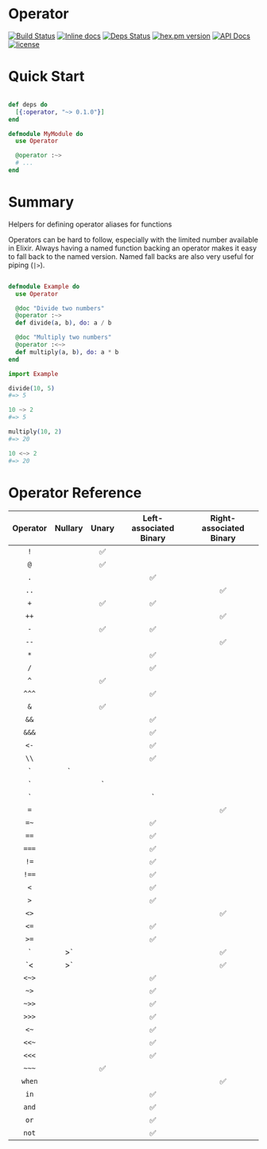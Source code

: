 # Operator

[![Build Status](https://travis-ci.org/expede/operator.svg?branch=master)](https://travis-ci.org/expede/operator) [![Inline docs](http://inch-ci.org/github/expede/operator.svg?branch=master)](http://inch-ci.org/github/expede/operator) [![Deps Status](https://beta.hexfaktor.org/badge/all/github/expede/operator.svg)](https://beta.hexfaktor.org/github/expede/operator) [![hex.pm version](https://img.shields.io/hexpm/v/operator.svg?style=flat)](https://hex.pm/packages/operator) [![API Docs](https://img.shields.io/badge/api-docs-yellow.svg?style=flat)](http://hexdocs.pm/operator/) [![license](https://img.shields.io/github/license/mashape/apistatus.svg?maxAge=2592000)](https://github.com/expede/operator/blob/master/LICENSE)

# Quick Start

```elixir

def deps do
  [{:operator, "~> 0.1.0"}]
end

defmodule MyModule do
  use Operator

  @operator :~>
  # ...
end
```

# Summary

Helpers for defining operator aliases for functions

Operators can be hard to follow, especially with the limited number available
in Elixir. Always having a named function backing an operator makes it easy to
fall back to the named version. Named fall backs are also very useful for
piping (`|>`).

```elixir

defmodule Example do
  use Operator

  @doc "Divide two numbers"
  @operator :~>
  def divide(a, b), do: a / b

  @doc "Multiply two numbers"
  @operator :<~>
  def multiply(a, b), do: a * b
end

import Example

divide(10, 5)
#=> 5

10 ~> 2
#=> 5

multiply(10, 2)
#=> 20

10 <~> 2
#=> 20

```

# Operator Reference

| Operator | Nullary | Unary              | Left-associated Binary | Right-associated Binary |
|:--------:|:-------:|:------------------:|:----------------------:|:-----------------------:|
| `!`      |         | :white_check_mark: |                        |                         |
| `@`      |         | :white_check_mark: |                        |                         |
| `.`      |         |                    | :white_check_mark:     |                         |
| `..`     |         |                    |                        | :white_check_mark:      |
| `+`      |         | :white_check_mark: | :white_check_mark:     |                         |
| `++`     |         |                    |                        | :white_check_mark:      |
| `-`      |         | :white_check_mark: | :white_check_mark:     |                         |
| `--`     |         |                    |                        | :white_check_mark:      |
| `*`      |         |                    | :white_check_mark:     |                         |
| `/`      |         |                    | :white_check_mark:     |                         |
| `^`      |         | :white_check_mark: |                        |                         |
| `^^^`    |         |                    | :white_check_mark:     |                         |
| `&`      |         | :white_check_mark: |                        |                         |
| `&&`     |         |                    | :white_check_mark:     |                         |
| `&&&`    |         |                    | :white_check_mark:     |                         |
| `<-`     |         |                    | :white_check_mark:     |                         |
| `\\`     |         |                    | :white_check_mark:     |                         |
| `|`      |         |                    |                        | :white_check_mark:      |
| `||`     |         |                    | :white_check_mark:     |                         |
| `|||`    |         |                    | :white_check_mark:     |                         |
| `=`      |         |                    |                        | :white_check_mark:      |
| `=~`     |         |                    | :white_check_mark:     |                         |
| `==`     |         |                    | :white_check_mark:     |                         |
| `===`    |         |                    | :white_check_mark:     |                         |
| `!=`     |         |                    | :white_check_mark:     |                         |
| `!==`    |         |                    | :white_check_mark:     |                         |
| `<`      |         |                    | :white_check_mark:     |                         |
| `>`      |         |                    | :white_check_mark:     |                         |
| `<>`     |         |                    |                        | :white_check_mark:      |
| `<=`     |         |                    | :white_check_mark:     |                         |
| `>=`     |         |                    | :white_check_mark:     |                         |
| `|>`     |         |                    | :white_check_mark:     |                         |
| `<|>`    |         |                    | :white_check_mark:     |                         |
| `<~>`    |         |                    | :white_check_mark:     |                         |
| `~>`     |         |                    | :white_check_mark:     |                         |
| `~>>`    |         |                    | :white_check_mark:     |                         |
| `>>>`    |         |                    | :white_check_mark:     |                         |
| `<~`     |         |                    | :white_check_mark:     |                         |
| `<<~`    |         |                    | :white_check_mark:     |                         |
| `<<<`    |         |                    | :white_check_mark:     |                         |
| `~~~`    |         | :white_check_mark: |                        |                         |
| `when`   |         |                    |                        | :white_check_mark:      |
| `in`     |         |                    | :white_check_mark:     |                         |
| `and`    |         |                    | :white_check_mark:     |                         |
| `or`     |         |                    | :white_check_mark:     |                         |
| `not`    |         |                    | :white_check_mark:     |                         |
